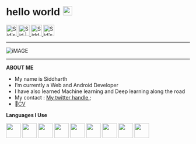 

<h1 style="font-family:'Orbitron', sans-serif;">hello world <img src="https://media.giphy.com/media/hvRJCLFzcasrR4ia7z/giphy.gif" width="25px"></h1>

<a href="https://discord.gg/4QEKhWr">
  <img alt="Sid's Discord" width="30px" src="https://raw.githubusercontent.com/peterthehan/peterthehan/master/assets/discord.svg" />
</a>
<a href="https://twitter.com/Sid_1_">
  <img alt="Sid | Twitter" width="30px" src="https://raw.githubusercontent.com/peterthehan/peterthehan/master/assets/twitter.svg" />
</a>
<a href="linkedin.com/in/siddharth-shukla-63b29b1b5">
  <img alt="Siddharth's LinkedIN" width="30px" src="https://raw.githubusercontent.com/peterthehan/peterthehan/master/assets/linkedin.svg" />
</a>
<a href="https://www.reddit.com/user/CrucifiedCrusader/">
  <img alt="Sid's Reddit" width="30px" src="https://raw.githubusercontent.com/peterthehan/peterthehan/master/assets/reddit.svg" />
</a>

---

![iMAGE](https://data.whicdn.com/images/295908267/original.gif)

<!-- ![This is Wallpaper](https://cdnb.artstation.com/p/assets/images/images/014/281/887/original/brandon-ellis-cyber.gif?1543324220) -->

---

**ABOUT ME**

- My name is Siddharth
- I’m currently a Web and Android Developer
- I have also learned Machine learning and Deep learning along the road
- My contact : [My twitter handle ](https://twitter.com/Sid_1_);
- 📝[CV](https://drive.google.com/file/d/1qphGnoEWL4nyXjfNtHiXFgcYt3fkMEcO/view?usp=sharing)

**Languages I Use**

<code><img height="40" src="https://raw.githubusercontent.com/imasid/Siddharth-/main/svg%20icons/c%20only.svg?token=AIIY3O5GYEEYB6DHPBWBK23ACT6OA"></code>
<code><img height="40" src="https://raw.githubusercontent.com/imasid/Siddharth-/main/svg%20icons/c%2B%2B.svg?token=AIIY3O6MN5VXSRT7NVDOJWDACT6SA"></code>
<code><img height="40" src="https://raw.githubusercontent.com/imasid/Siddharth-/main/svg%20icons/java.svg?token=AIIY3O4N3T4B5HDEMHY6EJ3ACT6VC"></code>
<code><img height="40" src="https://raw.githubusercontent.com/imasid/Siddharth-/main/svg%20icons/python.svg?token=AIIY3O4DONPTPCJTXTDJBCLACT6XI"></code>
<code><img height="40" src="https://raw.githubusercontent.com/imasid/Siddharth-/main/svg%20icons/kotlin.svg?token=AIIY3O6KGD3R5R3FAWEZ6QDACT6ZO"></code>
<code><img height="40" src="https://raw.githubusercontent.com/imasid/Siddharth-/main/svg%20icons/html.svg?token=AIIY3O6EYOGAQ62ZVV2EVXDACT63G"></code>
<code><img height="40" src="https://raw.githubusercontent.com/imasid/Siddharth-/main/svg%20icons/css.svg?token=AIIY3OZJDWQGOCK7LDYMHCTACT64U"></code>
<code><img height="40" src="https://raw.githubusercontent.com/imasid/Siddharth-/main/svg%20icons/javascript.svg?token=AIIY3O2YTY2OHTKIFYYIKLLACT666"></code>
<code><img height="40" src="https://raw.githubusercontent.com/imasid/Siddharth-/main/svg%20icons/react.svg?token=AIIY3O2IC7R6XWUTN3LOZCLACT7A2"></code>

